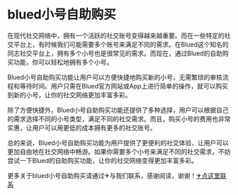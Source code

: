 # blued小号自助购买

在现代社交网络中，拥有一个活跃的社交账号变得越来越重要。而在一些特定的社交平台上，有时候我们可能需要多个账号来满足不同的需求。在Blued这个知名的同志社交平台上，拥有多个小号也是很常见的需求。而现在，通过Blued的自助购买功能，你可以轻松地拥有多个小号。

Blued小号自助购买功能让用户可以方便快捷地购买新的小号，无需繁琐的审核流程和等待时间。用户只需在Blued官方网站或App上进行简单的操作，就可以购买到新的小号，让你的社交网络更加丰富多彩。

除了方便快捷外，Blued小号自助购买功能还提供了多种选择，用户可以根据自己的需求选择不同的小号类型，满足不同的社交需求。而且，购买小号的费用也非常实惠，让用户可以用更低的成本拥有更多的社交账号。

总的来说，Blued小号自助购买功能为用户提供了更便利的社交体验，让用户可以更加自由地在社交网络中畅游。如果你需要多个小号来满足不同的社交需求，不妨尝试一下Blued的自助购买功能，让你的社交网络变得更加丰富多彩。

更多关于blued小号自助购买请通过✈与我们联系，感谢阅读，谢谢！[✈点这里联系](https://lm.k02.cc)